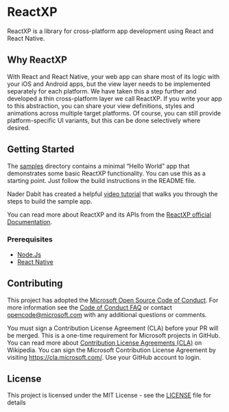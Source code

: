 # ReactXP
ReactXP is a library for cross-platform app development using React and React Native.

## Why ReactXP
With React and React Native, your web app can share most of its logic with your iOS and Android apps, but the view layer needs to be implemented separately for each platform. We have taken this a step further and developed a thin cross-platform layer we call ReactXP. If you write your app to this abstraction, you can share your view definitions, styles and animations across multiple target platforms. Of course, you can still provide platform-specific UI variants, but this can be done selectively where desired.

## Getting Started
The [samples](/samples) directory contains a minimal “Hello World” app that demonstrates some basic ReactXP functionality. You can use this as a starting point. Just follow the build instructions in the README file.

Nader Dabit has created a helpful [video tutorial](https://medium.com/@dabit3/reactxp-first-look-d3dd1d08febd) that walks you through the steps to build the sample app.

You can read more about ReactXP and its APIs from the [ReactXP official Documentation](https://microsoft.github.io/reactxp/docs/getting-started.html).

### Prerequisites
* [Node.Js](https://nodejs.org/)
* [React Native](https://facebook.github.io/react-native/)

## Contributing

This project has adopted the [Microsoft Open Source Code of Conduct](https://opensource.microsoft.com/codeofconduct/). For more information see the [Code of Conduct FAQ](https://opensource.microsoft.com/codeofconduct/faq/) or contact [opencode@microsoft.com](mailto:opencode@microsoft.com) with any additional questions or comments.

You must sign a Contribution License Agreement (CLA) before your PR will be merged. This is a one-time requirement for Microsoft projects in GitHub. You can read more about [Contribution License Agreements (CLA)](https://en.wikipedia.org/wiki/Contributor_License_Agreement) on Wikipedia. You can sign the Microsoft Contribution License Agreement by visiting https://cla.microsoft.com/. Use your GitHub account to login.

## License
This project is licensed under the MIT License - see the [LICENSE](LICENSE) file for details
